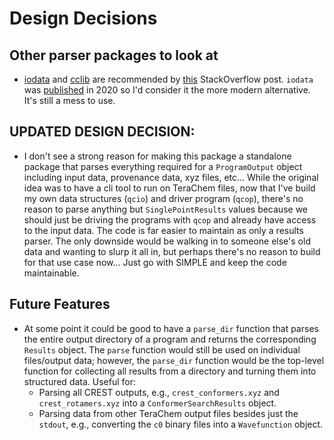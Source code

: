 # Design Decisions

## Other parser packages to look at

- [iodata](https://github.com/theochem/iodata) and [cclib](https://cclib.github.io/contents.html) are recommended by [this](https://mattermodeling.stackexchange.com/questions/6532/whats-the-best-quantum-chemistry-output-parser-for-the-command-line) StackOverflow post. `iodata` was [published](https://onlinelibrary.wiley.com/doi/abs/10.1002/jcc.26468?casa_token=iQFOBtKf0qAAAAAA:pAv_vxn6Nfis_DhQENlqGpeIZoawNhJYCg17fdobB3ftuyEbHSOAyHbsjKTeU_AdVS48EiqqQDzUHKNf) in 2020 so I'd consider it the more modern alternative. It's still a mess to use.

## UPDATED DESIGN DECISION:

- I don't see a strong reason for making this package a standalone package that parses everything required for a `ProgramOutput` object including input data, provenance data, xyz files, etc... While the original idea was to have a cli tool to run on TeraChem files, now that I've build my own data structures (`qcio`) and driver program (`qcop`), there's no reason to parse anything but `SinglePointResults` values because we should just be driving the programs with `qcop` and already have access to the input data. The code is far easier to maintain as only a results parser. The only downside would be walking in to someone else's old data and wanting to slurp it all in, but perhaps there's no reason to build for that use case now... Just go with SIMPLE and keep the code maintainable.

## Future Features

- At some point it could be good to have a `parse_dir` function that parses the entire output directory of a program and returns the corresponding `Results` object. The `parse` function would still be used on individual files/output data; however, the `parse_dir` function would be the top-level function for collecting all results from a directory and turning them into structured data. Useful for:
  - Parsing all CREST outputs, e.g., `crest_conformers.xyz` and `crest_rotamers.xyz` into a `ConformerSearchResults` object.
  - Parsing data from other TeraChem output files besides just the `stdout`, e.g., converting the `c0` binary files into a `Wavefunction` object.
